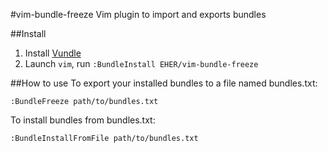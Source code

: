 #vim-bundle-freeze
Vim plugin to import and exports bundles

##Install
1. Install [Vundle]
2. Launch `vim`, run `:BundleInstall EHER/vim-bundle-freeze`

##How to use
To export your installed bundles to a file named bundles.txt:
```
:BundleFreeze path/to/bundles.txt
```

To install bundles from bundles.txt:
```
:BundleInstallFromFile path/to/bundles.txt
```

[Vundle]:http://github.com/gmarik/vundle

